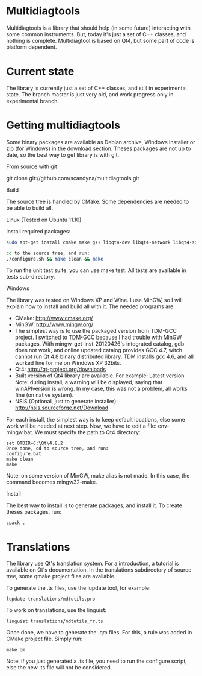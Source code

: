 Multidiagtools
==============

Multidiagtools is a library that should help (in some future) interacting with some common instruments.
But, today it's just a set of C++ classes, and nothing is complete. Multidiagtool is based on Qt4, but some part of code is platform dependent.

Current state
=============

The library is currently just a set of C++ classes, and still in experimental state.
The branch master is just very old, and work progress only in experimental branch.

Getting multidiagtools
======================

Some binary packages are available as Debian archive, Windows installer or zip (for Windows) in the download section.
Theses packages are not up to date, so the best way to get library is with git.

From source with git

git clone git://github.com/scandyna/multidiagtools.git

Build

The source tree is handled by CMake. Some dependencies are needed to be able to build all.

Linux (Tested on Ubuntu 11.10)

Install required packages:

```bash
sudo apt-get install cmake make g++ libqt4-dev libqt4-network libqt4-sql libqt4-sql-mysql libqt4-sql-sqlite
```

```bash
cd to the source tree, and run:
./configure.sh && make clean && make
```
To run the unit test suite, you can use make test. All tests are available in tests sub-directory.

Windows

The library was tested on Windows XP and Wine. I use MinGW, so I will explain how to install and build all with it. The needed programs are:

*  CMake: http://www.cmake.org/
*  MinGW: http://www.mingw.org/
*  The simplest way is to use the packaged version from TDM-GCC project. I switched to TDM-GCC because I had trouble with MinGW packages. With mingw-get-inst-20120426's integrated catalog, gdb does not work, and online updated catalog provides GCC 4.7, witch cannot run Qt 4.8 binary distributed library. TDM installs gcc 4.6, and all worked fine for me on Windows XP 32bits.
*  Qt4: http://qt-project.org/downloads
*  Built version of Qt4 library are available. For example: Latest version Note: during install, a warning will be displayed, saying that winAPIversion is wrong. In my case, this was not a problem, all works fine (on native system).
*  NSIS (Optional, just to generate installer): http://nsis.sourceforge.net/Download

For each install, the simplest way is to keep default locations, else some work will be needed at next step.
Now, we have to edit a file: env-mingw.bat. We must specify the path to Qt4 directory:

```
set QTDIR=C:\Qt\4.8.2
Once done, cd to source tree, and run:
configure.bat
make clean
make
```

Note: on some version of MinGW, make alias is not made. In this case, the command becomes mingw32-make.

Install

The best way to install is to generate packages, and install it. To create theses packages, run:

```
cpack .
```

Translations
============

The library use Qt's translation system. For a introduction, a tutorial is available on Qt's documentation.
In the translations subdirectory of source tree, some qmake project files are available.

To generate the .ts files, use the lupdate tool, for example:

```
lupdate translations/mdtutils.pro
```

To work on translations, use the linguist:

```
linguist translations/mdtutils_fr.ts
```

Once done, we have to generate the .qm files. For this, a rule was added in CMake project file. Simply run:

```
make qm
```
Note: if you just generated a .ts file, you need to run the configure script, else the new .ts file will not be considered.

